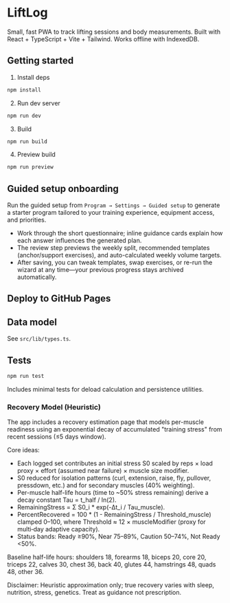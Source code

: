 # LiftLog

Small, fast PWA to track lifting sessions and body measurements. Built with React + TypeScript + Vite + Tailwind. Works offline with IndexedDB.

## Getting started

1. Install deps

```bash
npm install
```

2. Run dev server

```bash
npm run dev
```

3. Build

```bash
npm run build
```

4. Preview build

```bash
npm run preview
```

## Guided setup onboarding

Run the guided setup from `Program → Settings → Guided setup` to generate a starter program tailored to your training experience, equipment access, and priorities.

- Work through the short questionnaire; inline guidance cards explain how each answer influences the generated plan.
- The review step previews the weekly split, recommended templates (anchor/support exercises), and auto-calculated weekly volume targets.
- After saving, you can tweak templates, swap exercises, or re-run the wizard at any time—your previous progress stays archived automatically.

## Deploy to GitHub Pages

## Data model

See `src/lib/types.ts`.

## Tests

```bash
npm run test
```

Includes minimal tests for deload calculation and persistence utilities.

### Recovery Model (Heuristic)

The app includes a recovery estimation page that models per-muscle readiness using an exponential decay of accumulated "training stress" from recent sessions (≤5 days window).

Core ideas:

- Each logged set contributes an initial stress S0 scaled by reps × load proxy × effort (assumed near failure) × muscle size modifier.
- S0 reduced for isolation patterns (curl, extension, raise, fly, pullover, pressdown, etc.) and for secondary muscles (40% weighting).
- Per-muscle half-life hours (time to ~50% stress remaining) derive a decay constant Tau = t_half / ln(2).
- RemainingStress = Σ S0_i \* exp(-Δt_i / Tau_muscle).
- PercentRecovered = 100 \* (1 - RemainingStress / Threshold_muscle) clamped 0–100, where Threshold ≈ 12 × muscleModifier (proxy for multi‑day adaptive capacity).
- Status bands: Ready ≥90%, Near 75–89%, Caution 50–74%, Not Ready <50%.

Baseline half-life hours: shoulders 18, forearms 18, biceps 20, core 20, triceps 22, calves 30, chest 36, back 40, glutes 44, hamstrings 48, quads 48, other 36.

Disclaimer: Heuristic approximation only; true recovery varies with sleep, nutrition, stress, genetics. Treat as guidance not prescription.
